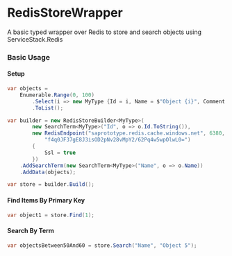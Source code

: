 # RedisStoreWrapper
A basic typed wrapper over Redis to store and search objects using ServiceStack.Redis

### Basic Usage
#### Setup
```csharp
var objects =
    Enumerable.Range(0, 100)
        .Select(i => new MyType {Id = i, Name = $"Object {i}", Comment = $"Comment {i}"})
        .ToList();

var builder = new RedisStoreBuilder<MyType>(
        new SearchTerm<MyType>("Id", o => o.Id.ToString()),
        new RedisEndpoint("saprototype.redis.cache.windows.net", 6380,
            "f4q0JF37gE8J3isOD2pNv28vMpY2/62Pq4w5wpOlwL0=")
        {
            Ssl = true
        })
    .AddSearchTerm(new SearchTerm<MyType>("Name", o => o.Name))
    .AddData(objects);

var store = builder.Build();
```
#### Find Items By Primary Key
```csharp
var object1 = store.Find(1);
```
#### Search By Term
```csharp
var objectsBetween50And60 = store.Search("Name", "Object 5");
```
